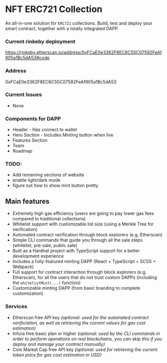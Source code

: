 # NFT ERC721 Collection

An all-in-one solution for `ERC721` collections. Build, test and deploy your smart contract, together with a totally
integrated DAPP.

### Current rinkeby deployment

https://rinkeby.etherscan.io/address/0xFCaE0e3362F8EC6C55C07592FeAf905a1Bc5dA53#code

### Address

0xFCaE0e3362F8EC6C55C07592FeAf905a1Bc5dA53

### Current Issues

- None

### Components for DAPP

- Header - Has connect to wallet
- Hero Section - Includes Minting button when live
- Features Section
- Team
- Roadmap

### TODO:

- Add remaining sections of website
- enable light/dark mode
- figure out how to show mint button pretty

## Main features

- Extremely high gas efficiency (users are going to pay lower gas fees compared to traditional collections)
- Whitelist support with customizable list size (using a Merkle Tree for verification)
- Automated contract verification through block explorers (e.g. Etherscan)
- Simple CLI commands that guide you through all the sale steps (whitelist, pre-sale, public sale)
- Built as a Hardhat project with TypeScript support for a better development experience
- Includes a fully-featured minting DAPP (React + TypeScript + SCSS + Webpack)
- Full support for contract interaction through block explorers (e.g. Etherscan), for all the users that do not trust custom DAPPs (including the `whitelistMint(...)` function)
- Customizable minting DAPP (from basic branding to complete customization)

### Services

- Etherscan free API key _(optional: used for the automated contract verificiation, as well as retrieving the current values for gas cost estimation)_
- Infura free basic plan or higher _(optional: used by the CLI commands in order to perform operations on real blockchains, you can skip this if you deploy and manage your contract manually)_
- Coin Market Cap free API key _(optional: used for retrieving the current token price for gas cost estimation in USD)_

